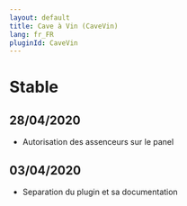 ```yaml
---
layout: default
title: Cave à Vin (CaveVin)
lang: fr_FR
pluginId: CaveVin
---
```

# Stable
## 28/04/2020
* Autorisation des assenceurs sur le panel
## 03/04/2020
* Separation du plugin et sa documentation
